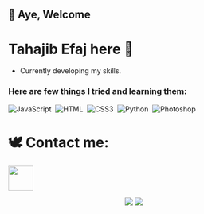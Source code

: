 ## 👋 Aye, Welcome
# Tahajib Efaj here 🌱

- Currently developing my skills.

### Here are few things I tried and learning them:


![JavaScript](https://img.shields.io/badge/-JavaScript-6a5b89?style=for-the-badge&logo=javascript)&nbsp;
![HTML](https://img.shields.io/badge/-HTML-6a5b89?style=for-the-badge&logo=HTML5)&nbsp;
![CSS3](https://img.shields.io/badge/css3-6a5b89.svg?style=for-the-badge&logo=css3&logoColor=white)&nbsp;
![Python](https://img.shields.io/badge/python-6a5b89.svg?style=for-the-badge&logo=python&logoColor=white)&nbsp;
![Photoshop](https://img.shields.io/badge/-Photoshop-6a5b89?style=for-the-badge&logo=adobe-photoshop)&nbsp;


# 🕊️ Contact me:

<a href="mailto:imtahajib@gmail.com"><img height="50px" src="https://www.freepnglogos.com/uploads/email-png/blue-email-box-circle-png-transparent-icon-2.png" /></a>

<div align="center"><img src="https://e0.pxfuel.com/wallpapers/509/481/desktop-wallpaper-evolution-of-naruto-s-smile-boruto-naruto-smiling-thumbnail.jpg"> <img src="https://usagif.com/wp-content/uploads/2022/fzk5d/preview-naruto-gif-wallpaper-1920-1080px-34.gif"></div>
